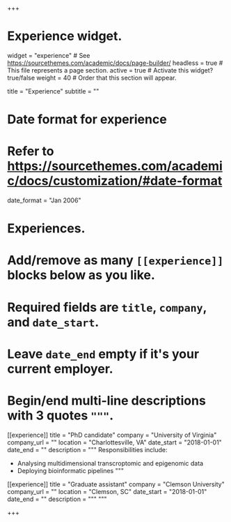 +++
# Experience widget.
widget = "experience"  # See https://sourcethemes.com/academic/docs/page-builder/
headless = true  # This file represents a page section.
active = true  # Activate this widget? true/false
weight = 40  # Order that this section will appear.

title = "Experience"
subtitle = ""

# Date format for experience
#   Refer to https://sourcethemes.com/academic/docs/customization/#date-format
date_format = "Jan 2006"

# Experiences.
#   Add/remove as many `[[experience]]` blocks below as you like.
#   Required fields are `title`, `company`, and `date_start`.
#   Leave `date_end` empty if it's your current employer.
#   Begin/end multi-line descriptions with 3 quotes `"""`.
[[experience]]
  title = "PhD candidate"
  company = "University of Virginia"
  company_url = ""
  location = "Charlottesville, VA"
  date_start = "2018-01-01"
  date_end = ""
  description = """
  Responsibilities include:
  
  * Analysing multidimensional transcroptomic and epigenomic data
  * Deploying bioinformatic pipelines
  """

[[experience]]
  title = "Graduate assistant"
  company = "Clemson University"
  company_url = ""
  location = "Clemson, SC"
  date_start = "2018-01-01"
  date_end = ""
  description = """ """

+++
